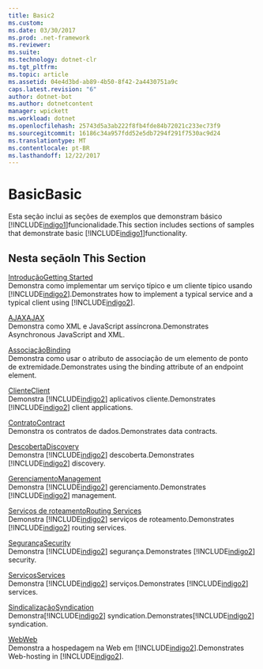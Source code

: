 ```yaml
---
title: Basic2
ms.custom: 
ms.date: 03/30/2017
ms.prod: .net-framework
ms.reviewer: 
ms.suite: 
ms.technology: dotnet-clr
ms.tgt_pltfrm: 
ms.topic: article
ms.assetid: 04e4d3bd-ab89-4b50-8f42-2a4430751a9c
caps.latest.revision: "6"
author: dotnet-bot
ms.author: dotnetcontent
manager: wpickett
ms.workload: dotnet
ms.openlocfilehash: 25743d5a3ab222f8fb4fde84b72021c233ec73f9
ms.sourcegitcommit: 16186c34a957fdd52e5db7294f291f7530ac9d24
ms.translationtype: MT
ms.contentlocale: pt-BR
ms.lasthandoff: 12/22/2017
---
```

# <a name="basic"></a><span data-ttu-id="e1201-102">Basic</span><span class="sxs-lookup"><span data-stu-id="e1201-102">Basic</span></span>
<span data-ttu-id="e1201-103">Esta seção inclui as seções de exemplos que demonstram básico [!INCLUDE[indigo1](../../../../includes/indigo1-md.md)]funcionalidade.</span><span class="sxs-lookup"><span data-stu-id="e1201-103">This section includes sections of samples that demonstrate basic [!INCLUDE[indigo1](../../../../includes/indigo1-md.md)]functionality.</span></span>  
  
## <a name="in-this-section"></a><span data-ttu-id="e1201-104">Nesta seção</span><span class="sxs-lookup"><span data-stu-id="e1201-104">In This Section</span></span>  
 [<span data-ttu-id="e1201-105">Introdução</span><span class="sxs-lookup"><span data-stu-id="e1201-105">Getting Started</span></span>](../../../../docs/framework/wcf/samples/getting-started-sample.md)  
 <span data-ttu-id="e1201-106">Demonstra como implementar um serviço típico e um cliente típico usando [!INCLUDE[indigo2](../../../../includes/indigo2-md.md)].</span><span class="sxs-lookup"><span data-stu-id="e1201-106">Demonstrates how to implement a typical service and a typical client using [!INCLUDE[indigo2](../../../../includes/indigo2-md.md)].</span></span>  
  
 [<span data-ttu-id="e1201-107">AJAX</span><span class="sxs-lookup"><span data-stu-id="e1201-107">AJAX</span></span>](../../../../docs/framework/wcf/samples/ajax.md)  
 <span data-ttu-id="e1201-108">Demonstra como XML e JavaScript assíncrona.</span><span class="sxs-lookup"><span data-stu-id="e1201-108">Demonstrates Asynchronous JavaScript and XML.</span></span>  
  
 [<span data-ttu-id="e1201-109">Associação</span><span class="sxs-lookup"><span data-stu-id="e1201-109">Binding</span></span>](../../../../docs/framework/wcf/samples/binding.md)  
 <span data-ttu-id="e1201-110">Demonstra como usar o atributo de associação de um elemento de ponto de extremidade.</span><span class="sxs-lookup"><span data-stu-id="e1201-110">Demonstrates using the binding attribute of an endpoint element.</span></span>  
  
 [<span data-ttu-id="e1201-111">Cliente</span><span class="sxs-lookup"><span data-stu-id="e1201-111">Client</span></span>](../../../../docs/framework/wcf/samples/client.md)  
 <span data-ttu-id="e1201-112">Demonstra [!INCLUDE[indigo2](../../../../includes/indigo2-md.md)] aplicativos cliente.</span><span class="sxs-lookup"><span data-stu-id="e1201-112">Demonstrates [!INCLUDE[indigo2](../../../../includes/indigo2-md.md)] client applications.</span></span>  
  
 [<span data-ttu-id="e1201-113">Contrato</span><span class="sxs-lookup"><span data-stu-id="e1201-113">Contract</span></span>](../../../../docs/framework/wcf/samples/contract.md)  
 <span data-ttu-id="e1201-114">Demonstra os contratos de dados.</span><span class="sxs-lookup"><span data-stu-id="e1201-114">Demonstrates data contracts.</span></span>  
  
 [<span data-ttu-id="e1201-115">Descoberta</span><span class="sxs-lookup"><span data-stu-id="e1201-115">Discovery</span></span>](../../../../docs/framework/wcf/samples/discovery-samples.md)  
 <span data-ttu-id="e1201-116">Demonstra [!INCLUDE[indigo2](../../../../includes/indigo2-md.md)] descoberta.</span><span class="sxs-lookup"><span data-stu-id="e1201-116">Demonstrates [!INCLUDE[indigo2](../../../../includes/indigo2-md.md)] discovery.</span></span>  
  
 [<span data-ttu-id="e1201-117">Gerenciamento</span><span class="sxs-lookup"><span data-stu-id="e1201-117">Management</span></span>](../../../../docs/framework/wcf/samples/management.md)  
 <span data-ttu-id="e1201-118">Demonstra [!INCLUDE[indigo2](../../../../includes/indigo2-md.md)] gerenciamento.</span><span class="sxs-lookup"><span data-stu-id="e1201-118">Demonstrates [!INCLUDE[indigo2](../../../../includes/indigo2-md.md)] management.</span></span>  
  
 [<span data-ttu-id="e1201-119">Serviços de roteamento</span><span class="sxs-lookup"><span data-stu-id="e1201-119">Routing Services</span></span>](../../../../docs/framework/wcf/samples/routing-services.md)  
 <span data-ttu-id="e1201-120">Demonstra [!INCLUDE[indigo2](../../../../includes/indigo2-md.md)] serviços de roteamento.</span><span class="sxs-lookup"><span data-stu-id="e1201-120">Demonstrates [!INCLUDE[indigo2](../../../../includes/indigo2-md.md)] routing services.</span></span>  
  
 [<span data-ttu-id="e1201-121">Segurança</span><span class="sxs-lookup"><span data-stu-id="e1201-121">Security</span></span>](../../../../docs/framework/wcf/samples/security-in-wcf.md)  
 <span data-ttu-id="e1201-122">Demonstra [!INCLUDE[indigo2](../../../../includes/indigo2-md.md)] segurança.</span><span class="sxs-lookup"><span data-stu-id="e1201-122">Demonstrates [!INCLUDE[indigo2](../../../../includes/indigo2-md.md)] security.</span></span>  
  
 [<span data-ttu-id="e1201-123">Serviços</span><span class="sxs-lookup"><span data-stu-id="e1201-123">Services</span></span>](../../../../docs/framework/wcf/samples/services.md)  
 <span data-ttu-id="e1201-124">Demonstra [!INCLUDE[indigo2](../../../../includes/indigo2-md.md)] serviços.</span><span class="sxs-lookup"><span data-stu-id="e1201-124">Demonstrates [!INCLUDE[indigo2](../../../../includes/indigo2-md.md)] services.</span></span>  
  
 [<span data-ttu-id="e1201-125">Sindicalização</span><span class="sxs-lookup"><span data-stu-id="e1201-125">Syndication</span></span>](../../../../docs/framework/wcf/samples/syndication.md)  
 <span data-ttu-id="e1201-126">Demonstra[!INCLUDE[indigo2](../../../../includes/indigo2-md.md)] syndication.</span><span class="sxs-lookup"><span data-stu-id="e1201-126">Demonstrates[!INCLUDE[indigo2](../../../../includes/indigo2-md.md)] syndication.</span></span>  
  
 [<span data-ttu-id="e1201-127">Web</span><span class="sxs-lookup"><span data-stu-id="e1201-127">Web</span></span>](../../../../docs/framework/wcf/samples/web.md)  
 <span data-ttu-id="e1201-128">Demonstra a hospedagem na Web em [!INCLUDE[indigo2](../../../../includes/indigo2-md.md)].</span><span class="sxs-lookup"><span data-stu-id="e1201-128">Demonstrates Web-hosting in [!INCLUDE[indigo2](../../../../includes/indigo2-md.md)].</span></span>
